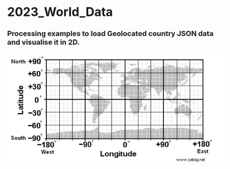 # 2023_World_Data
### Processing examples to load Geolocated country JSON data and visualise it in 2D.
![Screenshot](lat_lng.gif)
